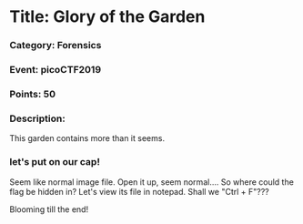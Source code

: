 # Title: Glory of the Garden
### Category: Forensics
### Event: picoCTF2019
### Points: 50

### Description:
This garden contains more than it seems.

### let's put on our cap!
Seem like normal image file. Open it up, seem normal.... So where could the flag be hidden in? Let's view its file in notepad. Shall we "Ctrl + F"???

Blooming till the end! 